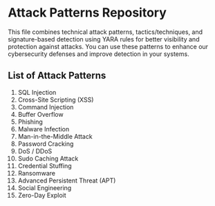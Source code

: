 # Attack Patterns Repository

This file combines technical attack patterns, tactics/techniques, and signature-based detection using YARA rules for better visibility and protection against attacks. You can use these patterns to enhance our cybersecurity defenses and improve detection in your systems.

## List of Attack Patterns

1. SQL Injection
2. Cross-Site Scripting (XSS)
3. Command Injection
4. Buffer Overflow
5. Phishing
6. Malware Infection
7. Man-in-the-Middle Attack
8. Password Cracking
9. DoS / DDoS
10. Sudo Caching Attack
11. Credential Stuffing
12. Ransomware
13. Advanced Persistent Threat (APT)
14. Social Engineering
15. Zero-Day Exploit
